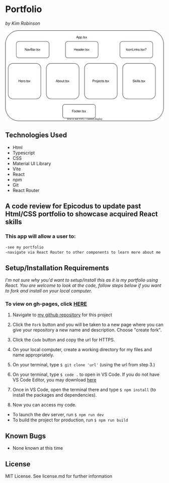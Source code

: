 # Portfolio
_by Kim Robinson_

![Diagram of components](/src/assets/diagram.drawio.svg)

## Technologies Used

* Html
* Typescript
* CSS
* Material UI Library
* Vite
* React
* npm 
* Git
* React Router

## A code review for Epicodus to update past Html/CSS portfolio to showcase acquired React skills

###  This app will allow a user to:
    -see my portfolio
    -navigate via React Router to other components to learn more about me

## Setup/Installation Requirements
_I'm not sure why you'd want to setup/install this as it is my portfolio using React. You are welcome to look at the code, follow steps below if you want to fork and install on your local computer._

### To view on gh-pages, click [HERE](https://kimmykokonut.github.io/portfolio-react)

1. Navigate to [my github repository](https://github.com/kimmykokonut/portfolio-react) for this project 

2. Click the `Fork` button and  you will be taken to a new page where you can give your repository a new name and description. Choose "create fork".

3. Click the `Code` button and copy the url for HTTPS.

4. On your local computer, create a working directory for my files and name appropriately.

5. On your terminal, type `$ git clone 'url'` (using the url from step 3.)

6. On your terminal, type `$ code .` to open in VS Code.  If you do not have VS Code Editor, you may download [here](https://code.visualstudio.com/)

7. Once in VS Code, open the terminal there and type 
`$ npm install` (to install the packages and dependencies). 

8.  Now you can access my code. 
* To launch the dev server, run `$ npm run dev`
* To build the project for production, run `$ npm run build`

## Known Bugs
* None known at this time

## License
MIT License. See license.md for further information